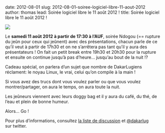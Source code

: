 date: 2012-08-01
slug: 2012-08-01-soiree-logiciel-libre-11-aout-2012
author: thomas
lead: Soirée logiciel libre le 11 août 2012 !
title: Soirée logiciel libre le 11 août 2012 !


[![](undefined)](undefined)

    

Le **samedi 11 août 2012 à partir de 17:30 à l&#8217;<span class="caps">AUF</span>**, soirée Ndogou (== rupture du jeûn pour ceux qui jeûnent) avec des présentations, chacun parle de ce qu&#8217;il veut à partir de 17h30 et on ne s&#8217;arrêtera pas tant qu&#8217;il y aura des présentateurs ! On fait un petit break entre 19h30 et 20h30 pour la rupture et ensuite on continue jusqu&#8217;à pas d&#8217;heure&#8230; jusqu&#8217;au bout de la nuit&nbsp;!?

Cadeau spécial, on parlera d&#8217;un sujet que nombre de DakarLugiens réclament: le noyau Linux, le vrai, celui qu&#8217;on compile à la main&nbsp;!

Si vous avez des trucs dont vous voulez parler ou que vous voulez montrer/partager, on aura le temps, on aura toute la&nbsp;nuit.

Les jeûneurs viennent avec leurs doggy bag et il y aura du café, du thé, de l&#8217;eau et plein de bonne&nbsp;humeur.

Alors&#8230; Go&nbsp;!

Pour plus d&#8217;informations, consultez [la liste de discussion](http://dakarlug.org/liste) et [@dakarlug](https://twitter.com/dakarlug) sur&nbsp;twitter.

    